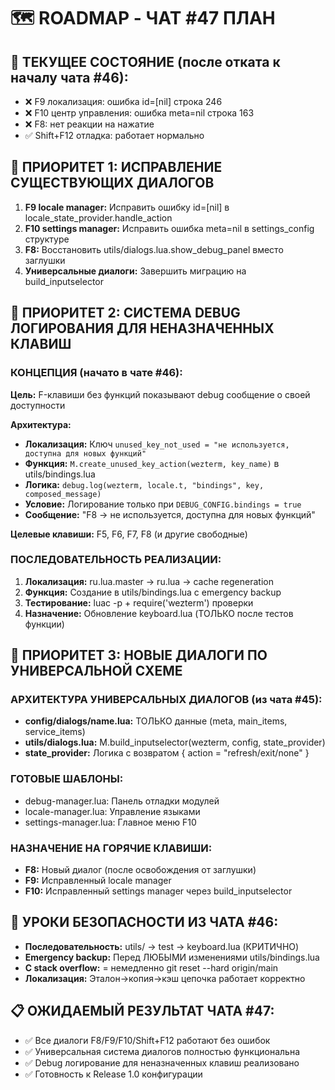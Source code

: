 # 🗺️ ROADMAP - ЧАТ #47 ПЛАН

## 📍 ТЕКУЩЕЕ СОСТОЯНИЕ (после отката к началу чата #46):
- ❌ F9 локализация: ошибка id=[nil] строка 246  
- ❌ F10 центр управления: ошибка meta=nil строка 163
- ❌ F8: нет реакции на нажатие
- ✅ Shift+F12 отладка: работает нормально

## 🎯 ПРИОРИТЕТ 1: ИСПРАВЛЕНИЕ СУЩЕСТВУЮЩИХ ДИАЛОГОВ
1. **F9 locale manager:** Исправить ошибку id=[nil] в locale_state_provider.handle_action
2. **F10 settings manager:** Исправить ошибка meta=nil в settings_config структуре
3. **F8:** Восстановить utils/dialogs.lua.show_debug_panel вместо заглушки
4. **Универсальные диалоги:** Завершить миграцию на build_inputselector

## 🎯 ПРИОРИТЕТ 2: СИСТЕМА DEBUG ЛОГИРОВАНИЯ ДЛЯ НЕНАЗНАЧЕННЫХ КЛАВИШ

### КОНЦЕПЦИЯ (начато в чате #46):
**Цель:** F-клавиши без функций показывают debug сообщение о своей доступности

**Архитектура:**
- **Локализация:** Ключ `unused_key_not_used = "не используется, доступна для новых функций"`
- **Функция:** `M.create_unused_key_action(wezterm, key_name)` в utils/bindings.lua
- **Логика:** `debug.log(wezterm, locale.t, "bindings", key, composed_message)`
- **Условие:** Логирование только при `DEBUG_CONFIG.bindings = true`
- **Сообщение:** "F8 → не используется, доступна для новых функций"

**Целевые клавиши:** F5, F6, F7, F8 (и другие свободные)

### ПОСЛЕДОВАТЕЛЬНОСТЬ РЕАЛИЗАЦИИ:
1. **Локализация:** ru.lua.master → ru.lua → cache regeneration
2. **Функция:** Создание в utils/bindings.lua с emergency backup
3. **Тестирование:** luac -p + require('wezterm') проверки
4. **Назначение:** Обновление keyboard.lua (ТОЛЬКО после тестов функции)

## 🎯 ПРИОРИТЕТ 3: НОВЫЕ ДИАЛОГИ ПО УНИВЕРСАЛЬНОЙ СХЕМЕ

### АРХИТЕКТУРА УНИВЕРСАЛЬНЫХ ДИАЛОГОВ (из чата #45):
- **config/dialogs/name.lua:** ТОЛЬКО данные (meta, main_items, service_items)
- **utils/dialogs.lua:** M.build_inputselector(wezterm, config, state_provider)
- **state_provider:** Логика с возвратом { action = "refresh/exit/none" }

### ГОТОВЫЕ ШАБЛОНЫ:
- debug-manager.lua: Панель отладки модулей
- locale-manager.lua: Управление языками  
- settings-manager.lua: Главное меню F10

### НАЗНАЧЕНИЕ НА ГОРЯЧИЕ КЛАВИШИ:
- **F8:** Новый диалог (после освобождения от заглушки)
- **F9:** Исправленный locale manager
- **F10:** Исправленный settings manager через build_inputselector

## 🚨 УРОКИ БЕЗОПАСНОСТИ ИЗ ЧАТА #46:
- **Последовательность:** utils/ → test → keyboard.lua (КРИТИЧНО)
- **Emergency backup:** Перед ЛЮБЫМИ изменениями utils/bindings.lua
- **C stack overflow:** = немедленно git reset --hard origin/main
- **Локализация:** Эталон→копия→кэш цепочка работает корректно

## 📋 ОЖИДАЕМЫЙ РЕЗУЛЬТАТ ЧАТА #47:
- ✅ Все диалоги F8/F9/F10/Shift+F12 работают без ошибок
- ✅ Универсальная система диалогов полностью функциональна
- ✅ Debug логирование для неназначенных клавиш реализовано
- ✅ Готовность к Release 1.0 конфигурации
